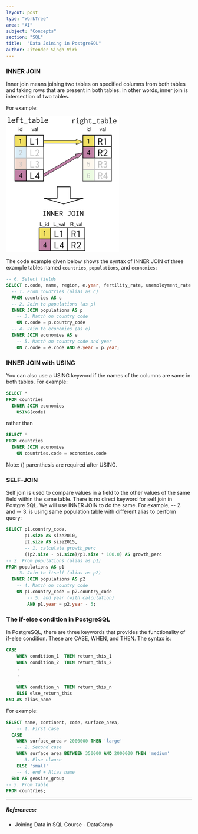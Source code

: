 ```yaml
---
layout: post
type: "WorkTree"
area: "AI"
subject: "Concepts"
section: "SQL"
title:  "Data Joining in PostgreSQL"
author: Jitender Singh Virk
---
```


### INNER JOIN

Inner join means joining two tables on specified columns from both tables and taking rows that are present in both tables. In other words, inner join is intersection of two tables.

For example:

<img src="/assets/imgs/sql_innerjoin.png" class="rounded mx-auto d-block" alt="inner join example image" style="max-height:23rem">


The code example given below shows the syntax of INNER JOIN of three example tables named `countries`, `populations`, and `economies`:

```sql
-- 6. Select fields
SELECT c.code, name, region, e.year, fertility_rate, unemployment_rate
  -- 1. From countries (alias as c)
  FROM countries AS c
  -- 2. Join to populations (as p)
  INNER JOIN populations AS p
    -- 3. Match on country code
    ON c.code = p.country_code
  -- 4. Join to economies (as e)
  INNER JOIN economies AS e
    -- 5. Match on country code and year
    ON c.code = e.code AND e.year = p.year;
```
### INNER JOIN with USING
You can also use a USING keyword if the names of the columns are same in both tables.
For example:

```sql
SELECT *
FROM countries
  INNER JOIN economies
    USING(code)
```
rather than

```sql
SELECT *
FROM countries
  INNER JOIN economies
    ON countries.code = economies.code
```
Note: () parenthesis are required after USING.

### SELF-JOIN
Self join is used to compare values in a field to the other values of the same field within the same table. There is no direct keyword for self join in Postgre SQL. We will use INNER JOIN to do the same.
For example, -- 2. and -- 3. is using same population table with different alias to perform query:
```sql
SELECT p1.country_code,
       p1.size AS size2010,
       p2.size AS size2015,
       -- 1. calculate growth_perc
       ((p2.size - p1.size)/p1.size * 100.0) AS growth_perc
-- 2. From populations (alias as p1)
FROM populations AS p1
  -- 3. Join to itself (alias as p2)
  INNER JOIN populations AS p2
    -- 4. Match on country code
    ON p1.country_code = p2.country_code
        -- 5. and year (with calculation)
        AND p1.year = p2.year - 5;
```

### The if-else condition in PostgreSQL
In PostgreSQL, there are three keywords that provides the functionality of if-else condition. These are CASE, WHEN, and THEN.
The syntax is:

```sql
CASE
    WHEN condition_1  THEN return_this_1
    WHEN condition_2  THEN return_this_2
    .
    .
    .
    WHEN condition_n  THEN return_this_n
    ELSE else_return_this
END AS alias_name
```
For example:

```sql
SELECT name, continent, code, surface_area,
    -- 1. First case
  CASE
    WHEN surface_area > 2000000 THEN 'large'
    -- 2. Second case
    WHEN surface_area BETWEEN 350000 AND 2000000 THEN 'medium'
    -- 3. Else clause
    ELSE 'small'
    -- 4. end + Alias name
  END AS geosize_group
-- 5. From table
FROM countries;
```


---
##### References:

* Joining Data in SQL Course - DataCamp
